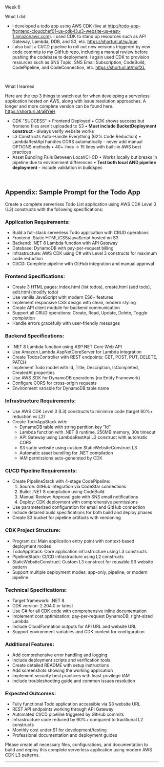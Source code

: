 Week 6
<br>

What I did
- I developed a todo app using AWS CDK (live at http://todo-app-frontend-cloudchef01-us-cdk-l3.s3-website-us-east-1.amazonaws.com). I used CDK to stand up resources such as API Gateway, Lambda, DDB, and S3, etc. https://shorturl.at/wJgue
- I also built a CI/CD pipeline to roll out new versions triggered by new code commits to my GitHub repo, including a manual review before pushing the codebase to deployment. I again used CDK to provision resources such as SNS Topic, SNS Email Subscription, CodeBuild, CodePipeline, and CodeConnection, etc. https://shorturl.at/mxfXL

<br>

What I learned

Here are the top 3 things to watch out for when developing a serverless application hosted on AWS, along with issue resolution approaches. A longer and more complete version can be found here. https://shorturl.at/aBYeH

- CDK "SUCCESS" ≠ Frontend Deployed
  • CDK shows success but frontend files aren't uploaded to S3
  • **Must include BucketDeployment construct** - always verify
website works
- L3 Constructs Auto-Handle Everything (62% Code Reduction)
  • LambdaRestApi handles CORS automatically - never add manual
OPTIONS methods
  • 40+ lines → 15 lines with built-in AWS best practices
- Asset Bundling Fails Between Local/CI-CD
  • Works locally but breaks in pipeline due to environment
differences
  • **Test both local AND pipeline deployment** - include
validation in buildspec
<br>

## Appendix: Sample Prompt for the Todo App


Create a complete serverless Todo List application using AWS CDK Level 3 (L3) constructs with the following specifications:

### Application Requirements:
- Build a full-stack serverless Todo application with CRUD operations
- Frontend: Static HTML/CSS/JavaScript hosted on S3
- Backend: .NET 8 Lambda function with API Gateway
- Database: DynamoDB with pay-per-request billing
- Infrastructure: AWS CDK using C# with Level 3 constructs for maximum code reduction
- CI/CD: Complete pipeline with GitHub integration and manual approval

### Frontend Specifications:
- Create 3 HTML pages: index.html (list todos), create.html (add todo), edit.html (modify todo)
- Use vanilla JavaScript with modern ES6+ features
- Implement responsive CSS design with clean, modern styling
- Create API client module for backend communication
- Support all CRUD operations: Create, Read, Update, Delete, Toggle completion
- Handle errors gracefully with user-friendly messages

### Backend Specifications:
- .NET 8 Lambda function using ASP.NET Core Web API
- Use Amazon.Lambda.AspNetCoreServer for Lambda integration
- Create TodosController with REST endpoints: GET, POST, PUT, DELETE, PATCH
- Implement Todo model with Id, Title, Description, IsCompleted, CreatedAt properties
- Use AWS SDK for DynamoDB operations (no Entity Framework)
- Configure CORS for cross-origin requests
- Environment variable for DynamoDB table name

### Infrastructure Requirements:
- Use AWS CDK Level 3 (L3) constructs to minimize code (target 60%+ reduction vs L2)
- Create TodoAppStack with:
  * DynamoDB table with string partition key "Id"
  * Lambda function with .NET 8 runtime, 256MB memory, 30s timeout
  * API Gateway using LambdaRestApi L3 construct with automatic CORS
  * S3 static website using custom StaticWebsiteConstruct L3
  * Automatic asset bundling for .NET compilation
  * IAM permissions auto-generated by CDK

### CI/CD Pipeline Requirements:
- Create PipelineStack with 4-stage CodePipeline:
  1. Source: GitHub integration via CodeStar connections
  2. Build: .NET 8 compilation using CodeBuild
  3. Manual Review: Approval gate with SNS email notifications
  4. Deploy: CDK deployment with comprehensive permissions
- Use parameterized configuration for email and GitHub connection
- Include detailed build specifications for both build and deploy phases
- Create S3 bucket for pipeline artifacts with versioning

### CDK Project Structure:
- Program.cs: Main application entry point with context-based deployment modes
- TodoAppStack: Core application infrastructure using L3 constructs
- PipelineStack: CI/CD infrastructure using L2 constructs
- StaticWebsiteConstruct: Custom L3 construct for reusable S3 website pattern
- Support multiple deployment modes: app-only, pipeline, or modern pipeline

### Technical Specifications:
- Target framework: .NET 8
- CDK version: 2.204.0 or latest
- Use C# for all CDK code with comprehensive inline documentation
- Implement cost optimization: pay-per-request DynamoDB, right-sized Lambda
- Include CloudFormation outputs for API URL and website URL
- Support environment variables and CDK context for configuration

### Additional Features:
- Add comprehensive error handling and logging
- Include deployment scripts and verification tools
- Create detailed README with setup instructions
- Add screenshots showing the working application
- Implement security best practices with least-privilege IAM
- Include troubleshooting guide and common issues resolution

### Expected Outcomes:
- Fully functional Todo application accessible via S3 website URL
- REST API endpoints working through API Gateway
- Automated CI/CD pipeline triggered by GitHub commits
- Infrastructure code reduced by 60%+ compared to traditional L2 constructs
- Monthly cost under $1 for development/testing
- Professional documentation and deployment guides

Please create all necessary files, configurations, and documentation to build and deploy this complete serverless application using modern AWS CDK L3 patterns.

---
